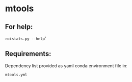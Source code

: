 # mtools

## For help:

`roistats.py --help`'

## Requirements:

Dependency list provided as yaml conda environment file in:

`mtools.yml`

